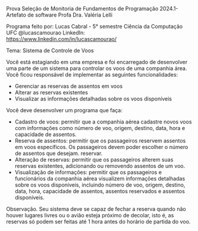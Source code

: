 Prova Seleção de Monitoria de Fundamentos de Programação 2024.1- Artefato de software
Profa Dra. Valéria Lelli

Programa feito por: Lucas Cabral - 5° semestre Ciência da Computação UFC
@lucascamourao
LinkedIn: https://www.linkedin.com/in/lucascamourao/

Tema: Sistema de Controle de Voos

Você está estagiando em uma empresa e foi encarregado de desenvolver uma parte de um sistema para controlar 
os voos de uma companhia área. Você ficou responsável de implementar as seguintes funcionalidades: 
- Gerenciar as reservas de assentos em voos 
- Alterar as reservas existentes 
- Visualizar as informações detalhadas sobre os voos disponíveis

Você deve desenvolver um programa que faça: 
- Cadastro de voos: permitir que a companhia aérea cadastre novos voos com informações como número de voo, origem, 
destino, data, hora e capacidade de assentos. 
- Reserva de assentos: permitir que os passageiros reservem assentos em voos específicos. Os passageiros devem poder 
escolher o número de assentos que desejam.
reservar. 
- Alteração de reservas: permitir que os passageiros alterem suas reservas existentes, adicionando ou removendo assentos 
de um voo. 
- Visualização de informações: permitir que os passageiros e funcionários da companhia aérea visualizem informações 
detalhadas sobre os voos disponíveis, incluindo número de voo, origem, destino, data, hora, capacidade de assentos, 
assentos reservados e assentos disponíveis. 


Observação. Seu sistema deve se capaz de fechar a reserva quando não houver lugares livres ou o avião esteja próximo de decolar, 
isto é, as reservas só podem ser feitas até 1 hora antes do horário de partida do voo. 
